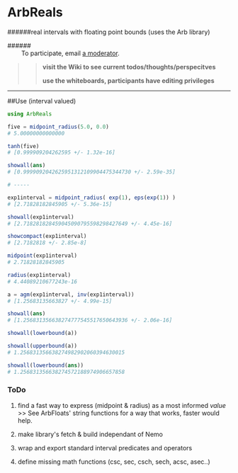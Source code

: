 ArbReals
========

######real intervals with floating point bounds (uses the Arb library)


######&nbsp;&nbsp;&nbsp;&nbsp;&nbsp;&nbsp;&nbsp;&nbsp;&nbsp;&nbsp;&nbsp;&nbsp;&nbsp;&nbsp;&nbsp;&nbsp;&nbsp;&nbsp;&nbsp;&nbsp;&nbsp;&nbsp;&nbsp;&nbsp;&nbsp;&nbsp;&nbsp;&nbsp;&nbsp;&nbsp;&nbsp;&nbsp;&nbsp;&nbsp;&nbsp;&nbsp;&nbsp;&nbsp;&nbsp;&nbsp;&nbsp;&nbsp;&nbsp;&nbsp;&nbsp;&nbsp;&nbsp;&nbsp;&nbsp;&nbsp;&nbsp;&nbsp;&nbsp;&nbsp;&nbsp;&nbsp;&nbsp;&nbsp;&nbsp;&nbsp;&nbsp;&nbsp;&nbsp;&nbsp;&nbsp;&nbsp;&nbsp;&nbsp;&nbsp;&nbsp;&nbsp;&nbsp;&nbsp;&nbsp;&nbsp;&nbsp;&nbsp;&nbsp;&nbsp;&nbsp;&nbsp;&nbsp;&nbsp;&nbsp;&nbsp;&nbsp;&nbsp;&nbsp;&nbsp;&nbsp;&nbsp;&nbsp;&nbsp;&nbsp;&nbsp;&nbsp;&nbsp;&nbsp;&nbsp;&nbsp;&nbsp;&nbsp;&nbsp;&nbsp;&nbsp;&nbsp;&nbsp;&nbsp;&nbsp;&nbsp;&nbsp;&nbsp;&nbsp;&nbsp;&nbsp;&nbsp;&nbsp;&nbsp;&nbsp;&nbsp;&nbsp;&nbsp;To participate, email [a moderator](https://github.com/JuliaArbTypes).  

  
  

>>  __visit the Wiki to see current todos/thoughts/perspecitves__    
>>
>>  __use the whiteboards, participants have editing privileges__ 


*****





##Use (interval valued)
```julia
using ArbReals

five = midpoint_radius(5.0, 0.0)
# 5.00000000000000

tanh(five)
# [0.999909204262595 +/- 1.32e-16]

showall(ans)
# [0.9999092042625951312109904475344730 +/- 2.59e-35]

# ----- 

exp1interval = midpoint_radius( exp(1), eps(exp(1)) )
# [2.71828182845905 +/- 5.36e-15]

showall(exp1interval)
# [2.718281828459045090795598298427649 +/- 4.45e-16]

showcompact(exp1interval)
# [2.7182818 +/- 2.85e-8]

midpoint(exp1interval)
# 2.71828182845905

radius(exp1interval)
# 4.44089210677243e-16

a = agm(exp1interval, inv(exp1interval))
# [1.25683135663827 +/- 4.99e-15]

showall(ans)
# [1.256831356638274777545517650643936 +/- 2.06e-16]

showall(lowerbound(a))

showall(upperbound(a))
# 1.256831356638274982902060394630015

showall(lowerbound(ans))
# 1.256831356638274572188974906657858

```

### ToDo

1.  find a fast way to express (midpoint & radius) as a most informed *value*  
    \>\> See ArbFloats' string functions for a way that works, faster would
    help.

2.  make library's fetch & build independant of Nemo

3.  wrap and export standard interval predicates and operators

4.  define missing math functions (csc, sec, csch, sech, acsc, asec..)

